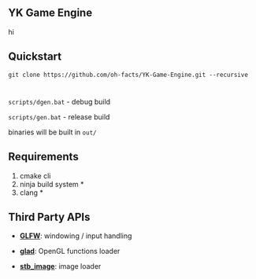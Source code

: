 
##  YK Game Engine

hi

  

##  Quickstart
```
git clone https://github.com/oh-facts/YK-Game-Engine.git --recursive
```
#
  

``scripts/dgen.bat`` - debug build

``scripts/gen.bat`` - release build

  

binaries will be built in  ``out/``


## Requirements

1. cmake cli
2. ninja build system *
3. clang *
  

##  Third Party APIs
 

-  **[GLFW](https://github.com/glfw/glfw)**: windowing / input handling

-  **[glad](https://github.com/Dav1dde/glad)**: OpenGL functions loader

-  **[stb_image](https://github.com/nothings/stb)**: image loader
